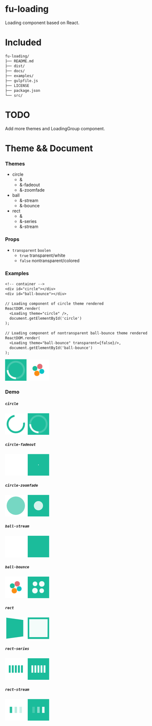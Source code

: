 # fu-loading
Loading component based on React.

# Included
```
fu-loading/
├── README.md
├── dist/
├── docs/
├── examples/
├── gulpfile.js
├── LICENSE
├── package.json
└── src/
```

# TODO
Add more themes and LoadingGroup component.

# Theme && Document

### Themes
- circle
  - &
  - &-fadeout
  - &-zoomfade
- ball
  - &-stream
  - &-bounce
- rect
  - &
  - &-series
  - &-stream

### Props
- `transparent`  `boolen`
  - `true`  transparent/white
  - `false`  nontransparent/colored

### Examples
```
<!-- container -->
<div id="circle"></div>
<div id="ball-bounce"></div>

// Loading component of circle theme rendered
ReactDOM.render(
  <Loading theme="circle" />,
  document.getElementById('circle')
);

// Loading component of nontransparent ball-bounce theme rendered
ReactDOM.render(
  <Loading theme="ball-bounce" transparent={false}/>,
  document.getElementById('ball-bounce')
);
```

![circle-trans](./docs/img/circle-trans.gif)
![ball-bounce](./docs/img/ball-bounce.gif)

### Demo

##### `circle`
![circle](./docs/img/circle.gif)
![circle-trans](./docs/img/circle-trans.gif)

##### `circle-fadeout`
![circle-fadeout](./docs/img/circle-fadeout.gif)
![circle-fadeout-trans](./docs/img/circle-fadeout-trans.gif)

##### `circle-zoomfade`
![circle-zoomfade](./docs/img/circle-zoomfade.gif)
![circle-zoomfade-trans](./docs/img/circle-zoomfade-trans.gif)

##### `ball-stream`
![ball-stream](./docs/img/ball-stream.gif)
![ball-stream-trans](./docs/img/ball-stream-trans.gif)

##### `ball-bounce`
![ball-bounce](./docs/img/ball-bounce.gif)
![ball-bounce-trans](./docs/img/ball-bounce-trans.gif)

##### `rect`
![rect](./docs/img/rect.gif)
![rect-trans](./docs/img/rect-trans.gif)

##### `rect-series`
![rect-series](./docs/img/rect-series.gif)
![rect-series-trans](./docs/img/rect-series-trans.gif)

##### `rect-stream`
![rect-stream](./docs/img/rect-stream.gif)
![rect-stream-trans](./docs/img/rect-stream-trans.gif)
